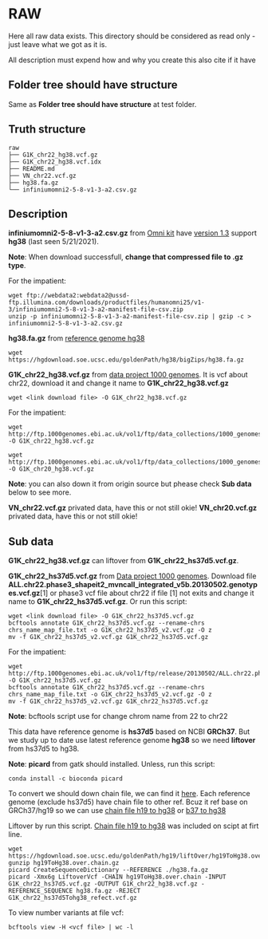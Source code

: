 # RAW

Here all raw data exists. This directory should be considered as read only - just leave what we got as it is.

All description must expend how and why you create this also cite if it have

## Folder tree should have structure

Same as **Folder tree should have structure** at test folder.

## Truth structure

```tree
raw
├── G1K_chr22_hg38.vcf.gz
├── G1K_chr22_hg38.vcf.idx
├── README.md
├── VN_chr22.vcf.gz
├── hg38.fa.gz
└── infiniumomni2-5-8-v1-3-a2.csv.gz
```

## Description

**infiniumomni2-5-8-v1-3-a2.csv.gz** from [Omni kit](https://support.illumina.com/array/array_kits/humanomni2_5-8_beadchip_kit/downloads.html) have [version 1.3](ftp://webdata2:webdata2@ussd-ftp.illumina.com/downloads/productfiles/humanomni25/v1-3/infiniumomni2-5-8-v1-3-a2-manifest-file-csv.zip) support **hg38** (last seen 5/21/2021).

**Note**: When download successfull, **change that compressed file to .gz type**.

For the impatient:

```script
wget ftp://webdata2:webdata2@ussd-ftp.illumina.com/downloads/productfiles/humanomni25/v1-3/infiniumomni2-5-8-v1-3-a2-manifest-file-csv.zip
unzip -p infiniumomni2-5-8-v1-3-a2-manifest-file-csv.zip | gzip -c > infiniumomni2-5-8-v1-3-a2.csv.gz
```

**hg38.fa.gz** from [reference genome hg38](https://hgdownload.soe.ucsc.edu/goldenPath/hg38/bigZips/)

```script
wget https://hgdownload.soe.ucsc.edu/goldenPath/hg38/bigZips/hg38.fa.gz
```

**G1K_chr22_hg38.vcf.gz** from  [data project 1000 genomes](http://ftp.1000genomes.ebi.ac.uk/vol1/ftp/data_collections/1000_genomes_project/release/20190312_biallelic_SNV_and_INDEL/). It is vcf about chr22, download it and change it name to **G1K_chr22_hg38.vcf.gz**

```script
wget <link download file> -O G1K_chr22_hg38.vcf.gz
```

For the impatient:

```script
wget http://ftp.1000genomes.ebi.ac.uk/vol1/ftp/data_collections/1000_genomes_project/release/20190312_biallelic_SNV_and_INDEL/ALL.chr22.shapeit2_integrated_snvindels_v2a_27022019.GRCh38.phased.vcf.gz -O G1K_chr22_hg38.vcf.gz
```

```script
wget http://ftp.1000genomes.ebi.ac.uk/vol1/ftp/data_collections/1000_genomes_project/release/20190312_biallelic_SNV_and_INDEL/ALL.chr20.shapeit2_integrated_snvindels_v2a_27022019.GRCh38.phased.vcf.gz -O G1K_chr20_hg38.vcf.gz
```

**Note**: you can also down it from origin source but phease check **Sub data** below to see more.

**VN_chr22.vcf.gz** privated data, have this or not still okie!
**VN_chr20.vcf.gz** privated data, have this or not still okie!

## Sub data

**G1K_chr22_hg38.vcf.gz** can liftover from **G1K_chr22_hs37d5.vcf.gz**.

**G1K_chr22_hs37d5.vcf.gz** from [Data project 1000 genomes](http://ftp.1000genomes.ebi.ac.uk/vol1/ftp/release/20130502/). Download file **ALL.chr22.phase3_shapeit2_mvncall_integrated_v5b.20130502.genotypes.vcf.gz**[1] or phase3 vcf file about chr22 if file [1] not exits and change it name to **G1K_chr22_hs37d5.vcf.gz**. Or run this script:

```script
wget <link download file> -O G1K_chr22_hs37d5.vcf.gz
bcftools annotate G1K_chr22_hs37d5.vcf.gz --rename-chrs chrs_name_map_file.txt -o G1K_chr22_hs37d5_v2.vcf.gz -O z
mv -f G1K_chr22_hs37d5_v2.vcf.gz G1K_chr22_hs37d5.vcf.gz
```

For the impatient:

```script
wget http://ftp.1000genomes.ebi.ac.uk/vol1/ftp/release/20130502/ALL.chr22.phase3_shapeit2_mvncall_integrated_v5b.20130502.genotypes.vcf.gz -O G1K_chr22_hs37d5.vcf.gz
bcftools annotate G1K_chr22_hs37d5.vcf.gz --rename-chrs chrs_name_map_file.txt -o G1K_chr22_hs37d5_v2.vcf.gz -O z
mv -f G1K_chr22_hs37d5_v2.vcf.gz G1K_chr22_hs37d5.vcf.gz
```

**Note**: bcftools script use for change chrom name from 22 to chr22

This data have reference genome is **hs37d5** based on NCBI **GRCh37**. But we study up to date use latest reference genome **hg38** so we need **liftover** from hs37d5 to hg38.

**Note**: **picard** from gatk should installed. Unless, run this script:

```script
conda install -c bioconda picard
```

To convert we should down chain file, we can find it [here](https://hgdownload.soe.ucsc.edu/downloads.html). Each reference genome (exclude hs37d5) have chain file to other ref. Bcuz it ref base on GRCh37/hg19 so we can use [chain file h19 to hg38](https://hgdownload.soe.ucsc.edu/goldenPath/hg19/liftOver/hg19ToHg38.over.chain.gz) or [b37 to hg38](https://raw.githubusercontent.com/broadinstitute/gatk/master/scripts/funcotator/data_sources/gnomAD/b37ToHg38.over.chain)

Liftover by run this script. [Chain file h19 to hg38](https://hgdownload.soe.ucsc.edu/goldenPath/hg19/liftOver/hg19ToHg38.over.chain.gz) was included on scipt at firt line.

```script
wget https://hgdownload.soe.ucsc.edu/goldenPath/hg19/liftOver/hg19ToHg38.over.chain.gz
gunzip hg19ToHg38.over.chain.gz
picard CreateSequenceDictionary --REFERENCE ./hg38.fa.gz
picard -Xmx6g LiftoverVcf -CHAIN hg19ToHg38.over.chain -INPUT G1K_chr22_hs37d5.vcf.gz -OUTPUT G1K_chr22_hg38.vcf.gz -REFERENCE_SEQUENCE hg38.fa.gz -REJECT G1K_chr22_hs37d5Tohg38_refect.vcf.gz
```

To view number variants at file vcf:

```script
bcftools view -H <vcf file> | wc -l
```
